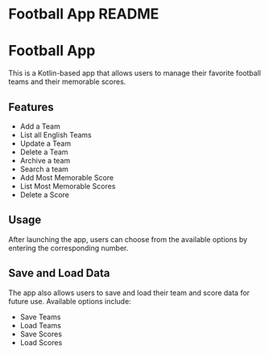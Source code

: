 <h1>Football App README</h1>

<h1>Football App</h1>
<p>This is a Kotlin-based app that allows users to manage their favorite football teams and their memorable scores.</p>

<h2>Features</h2>
<ul>
	<li>Add a Team</li>
		<li>List all English Teams</li>
		<li>Update a Team</li>
		<li>Delete a Team</li>
		<li>Archive a team</li>
		<li>Search a team</li>
		<li>Add Most Memorable Score</li>
		<li>List Most Memorable Scores</li>
		<li>Delete a Score</li>
	</ul>
	<h2>Usage</h2>
        
<p>After launching the app, users can choose from the available options by entering the corresponding number.</p>

<h2>Save and Load Data</h2>
<p>The app also allows users to save and load their team and score data for future use. Available options include:</p>
<ul>
		<li>Save Teams</li>
		<li>Load Teams</li>
		<li>Save Scores</li>
		<li>Load Scores</li>
	</ul>

